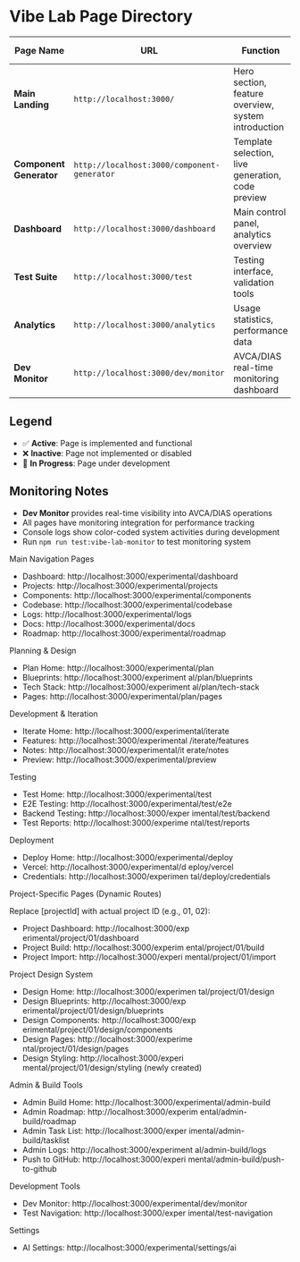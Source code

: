 
# Vibe Lab Page Directory

| Page Name | URL | Function | Parent Page | Status | Monitoring |
|-----------|-----|----------|-------------|--------|------------|
| **Main Landing** | `http://localhost:3000/` | Hero section, feature overview, system introduction | Root | ✅ Active | Dashboard available |
| **Component Generator** | `http://localhost:3000/component-generator` | Template selection, live generation, code preview | Root | ✅ Active | Real-time tracking |
| **Dashboard** | `http://localhost:3000/dashboard` | Main control panel, analytics overview | Root | ✅ Active | Performance metrics |
| **Test Suite** | `http://localhost:3000/test` | Testing interface, validation tools | Root | ✅ Active | Test monitoring |
| **Analytics** | `http://localhost:3000/analytics` | Usage statistics, performance data | Root | ✅ Active | Metrics collection |
| **Dev Monitor** | `http://localhost:3000/dev/monitor` | AVCA/DIAS real-time monitoring dashboard | Dev Tools | ✅ Active | **Primary monitoring interface** |

## Legend
- ✅ **Active**: Page is implemented and functional
- ❌ **Inactive**: Page not implemented or disabled
- 🔧 **In Progress**: Page under development

## Monitoring Notes
- **Dev Monitor** provides real-time visibility into AVCA/DIAS operations
- All pages have monitoring integration for performance tracking
- Console logs show color-coded system activities during development
- Run `npm run test:vibe-lab-monitor` to test monitoring system



Main Navigation Pages

  - Dashboard:
  http://localhost:3000/experimental/dashboard
  - Projects:
  http://localhost:3000/experimental/projects
  - Components:
  http://localhost:3000/experimental/components
  - Codebase:
  http://localhost:3000/experimental/codebase
  - Logs:
  http://localhost:3000/experimental/logs
  - Docs:
  http://localhost:3000/experimental/docs
  - Roadmap:
  http://localhost:3000/experimental/roadmap

  Planning & Design

  - Plan Home:
  http://localhost:3000/experimental/plan
  - Blueprints: http://localhost:3000/experiment
  al/plan/blueprints
  - Tech Stack: http://localhost:3000/experiment
  al/plan/tech-stack
  - Pages:
  http://localhost:3000/experimental/plan/pages

  Development & Iteration

  - Iterate Home:
  http://localhost:3000/experimental/iterate
  - Features: http://localhost:3000/experimental
  /iterate/features
  - Notes: http://localhost:3000/experimental/it
  erate/notes
  - Preview:
  http://localhost:3000/experimental/preview

  Testing

  - Test Home:
  http://localhost:3000/experimental/test
  - E2E Testing:
  http://localhost:3000/experimental/test/e2e
  - Backend Testing: http://localhost:3000/exper
  imental/test/backend
  - Test Reports: http://localhost:3000/experime
  ntal/test/reports

  Deployment

  - Deploy Home:
  http://localhost:3000/experimental/deploy
  - Vercel: http://localhost:3000/experimental/d
  eploy/vercel
  - Credentials: http://localhost:3000/experimen
  tal/deploy/credentials

  Project-Specific Pages (Dynamic Routes)

  Replace [projectId] with actual project ID
  (e.g., 01, 02):

  - Project Dashboard: http://localhost:3000/exp
  erimental/project/01/dashboard
  - Project Build: http://localhost:3000/experim
  ental/project/01/build
  - Project Import: http://localhost:3000/experi
  mental/project/01/import

  Project Design System

  - Design Home: http://localhost:3000/experimen
  tal/project/01/design
  - Design Blueprints: http://localhost:3000/exp
  erimental/project/01/design/blueprints
  - Design Components: http://localhost:3000/exp
  erimental/project/01/design/components
  - Design Pages: http://localhost:3000/experime
  ntal/project/01/design/pages
  - Design Styling: http://localhost:3000/experi
  mental/project/01/design/styling (newly 
  created)

  Admin & Build Tools

  - Admin Build Home:
  http://localhost:3000/experimental/admin-build
  - Admin Roadmap: http://localhost:3000/experim
  ental/admin-build/roadmap
  - Admin Task List: http://localhost:3000/exper
  imental/admin-build/tasklist
  - Admin Logs: http://localhost:3000/experiment
  al/admin-build/logs
  - Push to GitHub: http://localhost:3000/experi
  mental/admin-build/push-to-github

  Development Tools

  - Dev Monitor:
  http://localhost:3000/experimental/dev/monitor
  - Test Navigation: http://localhost:3000/exper
  imental/test-navigation

  Settings

  - AI Settings:
  http://localhost:3000/experimental/settings/ai